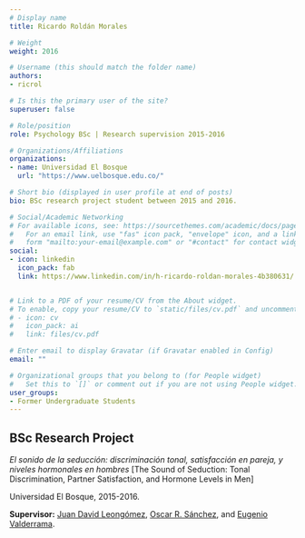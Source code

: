 ```yaml
---
# Display name
title: Ricardo Roldán Morales

# Weight
weight: 2016

# Username (this should match the folder name)
authors:
- ricrol

# Is this the primary user of the site?
superuser: false

# Role/position
role: Psychology BSc | Research supervision 2015-2016

# Organizations/Affiliations
organizations:
- name: Universidad El Bosque
  url: "https://www.uelbosque.edu.co/"

# Short bio (displayed in user profile at end of posts)
bio: BSc research project student between 2015 and 2016.

# Social/Academic Networking
# For available icons, see: https://sourcethemes.com/academic/docs/page-builder/#icons
#   For an email link, use "fas" icon pack, "envelope" icon, and a link in the
#   form "mailto:your-email@example.com" or "#contact" for contact widget.
social:
- icon: linkedin
  icon_pack: fab
  link: https://www.linkedin.com/in/h-ricardo-roldan-morales-4b380631/


# Link to a PDF of your resume/CV from the About widget.
# To enable, copy your resume/CV to `static/files/cv.pdf` and uncomment the lines below.
# - icon: cv
#   icon_pack: ai
#   link: files/cv.pdf

# Enter email to display Gravatar (if Gravatar enabled in Config)
email: ""

# Organizational groups that you belong to (for People widget)
#   Set this to `[]` or comment out if you are not using People widget.
user_groups:
- Former Undergraduate Students
---
```


## **BSc Research Project**  

*El sonido de la seducción: discriminación tonal, satisfacción en pareja, y niveles hormonales en hombres* [The Sound of Seduction: Tonal Discrimination, Partner Satisfaction, and Hormone Levels in Men]

Universidad El Bosque, 2015-2016.

**Supervisor:** [Juan David Leongómez](/en/#about), [Oscar R. Sánchez](/en/author/oscar-r.-sanchez/), and [Eugenio Valderrama](/en/author/eugenio-valderrama/).
